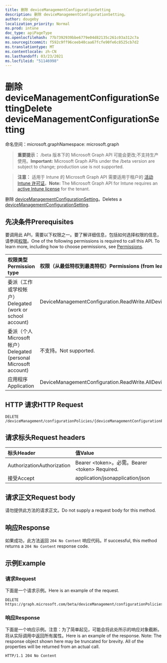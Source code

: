 ```yaml
---
title: 删除 deviceManagementConfigurationSetting
description: 删除 deviceManagementConfigurationSetting。
author: dougeby
localization_priority: Normal
ms.prod: intune
doc_type: apiPageType
ms.openlocfilehash: 77b7392939bbe6779e04d82135c261c03a312c7a
ms.sourcegitcommit: f592c9ff96ceeb40caa67fcfe90fe6c8525cb7d2
ms.translationtype: MT
ms.contentlocale: zh-CN
ms.lasthandoff: 03/23/2021
ms.locfileid: "51146998"
---
```

# <a name="delete-devicemanagementconfigurationsetting"></a><span data-ttu-id="89e98-103">删除 deviceManagementConfigurationSetting</span><span class="sxs-lookup"><span data-stu-id="89e98-103">Delete deviceManagementConfigurationSetting</span></span>

<span data-ttu-id="89e98-104">命名空间：microsoft.graph</span><span class="sxs-lookup"><span data-stu-id="89e98-104">Namespace: microsoft.graph</span></span>

> <span data-ttu-id="89e98-105">**重要提示：** /beta 版本下的 Microsoft Graph API 可能会更改;不支持生产使用。</span><span class="sxs-lookup"><span data-stu-id="89e98-105">**Important:** Microsoft Graph APIs under the /beta version are subject to change; production use is not supported.</span></span>

> <span data-ttu-id="89e98-106">**注意：** 适用于 Intune 的 Microsoft Graph API 需要适用于租户的 [活动 Intune 许可证](https://go.microsoft.com/fwlink/?linkid=839381)。</span><span class="sxs-lookup"><span data-stu-id="89e98-106">**Note:** The Microsoft Graph API for Intune requires an [active Intune license](https://go.microsoft.com/fwlink/?linkid=839381) for the tenant.</span></span>

<span data-ttu-id="89e98-107">删除 [deviceManagementConfigurationSetting](../resources/intune-deviceconfigv2-devicemanagementconfigurationsetting.md)。</span><span class="sxs-lookup"><span data-stu-id="89e98-107">Deletes a [deviceManagementConfigurationSetting](../resources/intune-deviceconfigv2-devicemanagementconfigurationsetting.md).</span></span>

## <a name="prerequisites"></a><span data-ttu-id="89e98-108">先决条件</span><span class="sxs-lookup"><span data-stu-id="89e98-108">Prerequisites</span></span>
<span data-ttu-id="89e98-p101">要调用此 API，需要以下权限之一。要了解详细信息，包括如何选择权限的信息，请参阅[权限](/graph/permissions-reference)。</span><span class="sxs-lookup"><span data-stu-id="89e98-p101">One of the following permissions is required to call this API. To learn more, including how to choose permissions, see [Permissions](/graph/permissions-reference).</span></span>

|<span data-ttu-id="89e98-111">权限类型</span><span class="sxs-lookup"><span data-stu-id="89e98-111">Permission type</span></span>|<span data-ttu-id="89e98-112">权限（从最低特权到最高特权）</span><span class="sxs-lookup"><span data-stu-id="89e98-112">Permissions (from least to most privileged)</span></span>|
|:---|:---|
|<span data-ttu-id="89e98-113">委派（工作或学校帐户）</span><span class="sxs-lookup"><span data-stu-id="89e98-113">Delegated (work or school account)</span></span>|<span data-ttu-id="89e98-114">DeviceManagementConfiguration.ReadWrite.All</span><span class="sxs-lookup"><span data-stu-id="89e98-114">DeviceManagementConfiguration.ReadWrite.All</span></span>|
|<span data-ttu-id="89e98-115">委派（个人 Microsoft 帐户）</span><span class="sxs-lookup"><span data-stu-id="89e98-115">Delegated (personal Microsoft account)</span></span>|<span data-ttu-id="89e98-116">不支持。</span><span class="sxs-lookup"><span data-stu-id="89e98-116">Not supported.</span></span>|
|<span data-ttu-id="89e98-117">应用程序</span><span class="sxs-lookup"><span data-stu-id="89e98-117">Application</span></span>|<span data-ttu-id="89e98-118">DeviceManagementConfiguration.ReadWrite.All</span><span class="sxs-lookup"><span data-stu-id="89e98-118">DeviceManagementConfiguration.ReadWrite.All</span></span>|

## <a name="http-request"></a><span data-ttu-id="89e98-119">HTTP 请求</span><span class="sxs-lookup"><span data-stu-id="89e98-119">HTTP Request</span></span>
<!-- {
  "blockType": "ignored"
}
-->
``` http
DELETE /deviceManagement/configurationPolicies/{deviceManagementConfigurationPolicyId}/settings/{deviceManagementConfigurationSettingId}
```

## <a name="request-headers"></a><span data-ttu-id="89e98-120">请求标头</span><span class="sxs-lookup"><span data-stu-id="89e98-120">Request headers</span></span>
|<span data-ttu-id="89e98-121">标头</span><span class="sxs-lookup"><span data-stu-id="89e98-121">Header</span></span>|<span data-ttu-id="89e98-122">值</span><span class="sxs-lookup"><span data-stu-id="89e98-122">Value</span></span>|
|:---|:---|
|<span data-ttu-id="89e98-123">Authorization</span><span class="sxs-lookup"><span data-stu-id="89e98-123">Authorization</span></span>|<span data-ttu-id="89e98-124">Bearer &lt;token&gt;。必需。</span><span class="sxs-lookup"><span data-stu-id="89e98-124">Bearer &lt;token&gt; Required.</span></span>|
|<span data-ttu-id="89e98-125">接受</span><span class="sxs-lookup"><span data-stu-id="89e98-125">Accept</span></span>|<span data-ttu-id="89e98-126">application/json</span><span class="sxs-lookup"><span data-stu-id="89e98-126">application/json</span></span>|

## <a name="request-body"></a><span data-ttu-id="89e98-127">请求正文</span><span class="sxs-lookup"><span data-stu-id="89e98-127">Request body</span></span>
<span data-ttu-id="89e98-128">请勿提供此方法的请求正文。</span><span class="sxs-lookup"><span data-stu-id="89e98-128">Do not supply a request body for this method.</span></span>

## <a name="response"></a><span data-ttu-id="89e98-129">响应</span><span class="sxs-lookup"><span data-stu-id="89e98-129">Response</span></span>
<span data-ttu-id="89e98-130">如果成功，此方法返回 `204 No Content` 响应代码。</span><span class="sxs-lookup"><span data-stu-id="89e98-130">If successful, this method returns a `204 No Content` response code.</span></span>

## <a name="example"></a><span data-ttu-id="89e98-131">示例</span><span class="sxs-lookup"><span data-stu-id="89e98-131">Example</span></span>

### <a name="request"></a><span data-ttu-id="89e98-132">请求</span><span class="sxs-lookup"><span data-stu-id="89e98-132">Request</span></span>
<span data-ttu-id="89e98-133">下面是一个请求示例。</span><span class="sxs-lookup"><span data-stu-id="89e98-133">Here is an example of the request.</span></span>
``` http
DELETE https://graph.microsoft.com/beta/deviceManagement/configurationPolicies/{deviceManagementConfigurationPolicyId}/settings/{deviceManagementConfigurationSettingId}
```

### <a name="response"></a><span data-ttu-id="89e98-134">响应</span><span class="sxs-lookup"><span data-stu-id="89e98-134">Response</span></span>
<span data-ttu-id="89e98-p102">下面是一个响应示例。注意：为了简单起见，可能会将此处所示的响应对象截断。将从实际调用中返回所有属性。</span><span class="sxs-lookup"><span data-stu-id="89e98-p102">Here is an example of the response. Note: The response object shown here may be truncated for brevity. All of the properties will be returned from an actual call.</span></span>
``` http
HTTP/1.1 204 No Content
```




